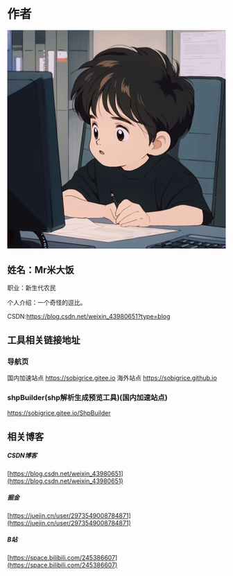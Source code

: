 # 作者
 ![head2](assets/head2.jpg )

  <div class="bio">
    <h2>姓名：Mr米大饭</h2>
    <p>职业：新生代农民</p>
    <p>个人介绍：一个奇怪的逗比。</p>
    <p>CSDN:<a href="https://blog.csdn.net/weixin_43980651?type=blog">https://blog.csdn.net/weixin_43980651?type=blog</a></p>
  </div>
  
  
## 工具相关链接地址
### 导航页
国内加速站点
<a href='https://sobigrice.gitee.io'>https://sobigrice.gitee.io</a>
海外站点
<a href='https://sobigrice.github.io'>https://sobigrice.github.io</a>
### shpBuilder(shp解析生成预览工具)(国内加速站点)
<a href='https://sobigrice.gitee.io/ShpBuilder'>https://sobigrice.gitee.io/ShpBuilder</a>

## 相关博客
##### CSDN博客
[https://blog.csdn.net/weixin_43980651](https://blog.csdn.net/weixin_43980651)
##### 掘金
[https://juejin.cn/user/2973549008784871](https://juejin.cn/user/2973549008784871)
##### B站
[https://space.bilibili.com/245386607](https://space.bilibili.com/245386607)